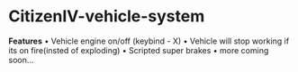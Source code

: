 # CitizenIV-vehicle-system


**Features**
• Vehicle engine on/off (keybind - X)
• Vehicle will stop working if its on fire(insted of exploding)
• Scripted super brakes
• more coming soon...
